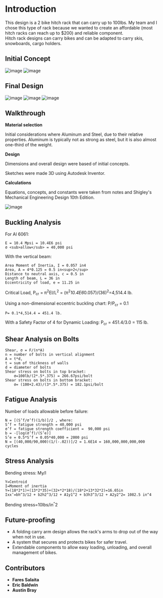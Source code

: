 # Introduction
This design is a 2 bike hitch rack that can carry up to 100lbs. My team and I chose this type of rack because we wanted to create an affordable (most hitch racks can reach up to $200) and reliable component.  
Hitch rack designs can carry bikes and can be adapted to carry skis, snowboards, cargo holders. 

## Initial Concept
![image](https://github.com/fsalaita/HitchBikeRackDesign/assets/146680465/f37ffa47-123f-4526-8422-485f8ce099a3)
![image](https://github.com/fsalaita/HitchBikeRackDesign/assets/146680465/7c0743a0-e5b0-4460-b748-b9033b2d833e)


## Final Design
![image](https://github.com/fsalaita/HitchBikeRackDesign/assets/146680465/3b3aa662-f5c7-4ecc-af1e-153b8ddccfa8)
![image](https://github.com/fsalaita/HitchBikeRackDesign/assets/146680465/f2877eaf-781a-4a96-90f7-a5d793447e5c)
![image](https://github.com/fsalaita/HitchBikeRackDesign/assets/146680465/fbc243dd-cb31-4c33-adad-5c1d6414c4e6)

## Walkthrough
**Material selection**

Initial considerations where Aluminum and Steel, due to their relative properties. Aluminum is typically not as strong as steel, but it is also almost one-third of the weight. 

**Design**

Dimensions and overall design were based of initial concepts.

Sketches were made 3D using Autodesk Inventor.

**Calculations**

Equations, concepts, and constants were taken from notes and Shigley's Mechanical Engineering Design 10th Edition.

![image](https://github.com/fsalaita/HitchBikeRackDesign/assets/146680465/f7bd4b27-d297-42cd-b6db-3b62003d25b1)


## Buckling Analysis

For Al 6061:

	E = 10.4 Mpsi = 10.4E6 psi
	σ <sub>allow</sub> = 40,000 psi
 
With the vertical beam:

	Area Moment of Inertia, I = 0.057 in4
	Area, A = 4*0.125 = 0.5 in<sup>2</sup>
	Distance to neutral axis, c = 0.5 in
	Length of beam, L = 36 in
	Eccentricity of load, e = 11.25 in
 
Critical Load, P<sub>cr</sub> = π<sup>2</sup>EI/L<sup>2</sup>  = (π<sup>2</sup>*10.4E6*0.057)/(36)<sup>2</sup>=4,514.4 lb.

Using a non-dimensional eccentric buckling chart: P/P<sub>cr</sub> = 0.1

	P= 0.1*4,514.4 = 451.4 lb.
 
With a Safety Factor of 4 for Dynamic Loading: P<sub>cr</sub> = 451.4/3.0 = 115 lb.



## Shear Analysis on Bolts
	Shear, σ = F/(n*A)
	n = number of bolts in vertical alignment
	A = t*d,
	t = sum of thickness of walls
	d = diameter of bolts
	Shear stress on bolts in top bracket: 
		σ=100lb/(2*.5*.375) = 266.67psi/bolt
	Shear stress on bolts in bottom bracket:
		σ= (100+2.43)/(3*.5*.375) = 182.1psi/bolt 

## Fatigue Analysis
Number of loads allowable before failure:

	N = [(S’f/σ’f)(1/b)]/2 , where:
	S’f = fatigue strength = 40,000 psi
	σ’f = fatigue strength coefficient =  90,000 psi
	b = -[log(σ’f)/(S’e)]
	S’e = 0.5*S’f = 0.05*40,000 = 2000 psi
	N = [(40,000/90,000)(1/(-.02))]/2 = 1.6E14 = 160,000,000,000,000 cycles

## Stress Analysis
Bending stress: My/I 

	Y=Centroid
	I=Moment of inertia
	Y=(18*2*1)+(13*2*35)+(32+*2*18)/(18*2+13*32*2)=16.65in
	Ixx’=bh^3/12 + b2h2^3/12 + A1y1^2 + b3h3^3/12 + A2y2^2= 1082.5 in^4

Bending stress=10lbs/in<sup>^</sup>2



## Future-proofing
* A folding carry arm design allows the rack's arms to drop out of the way when not in use.
* A system that secures and protects bikes for safer travel.
* Extendable components to allow easy loading, unloading, and overall management of bikes.

## Contributors
* **Fares Salaita**
* **Eric Baldwin**
* **Austin Bray**





